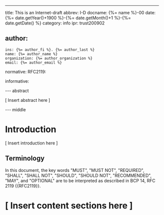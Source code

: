 ---
title: This is an Internet-draft
abbrev: I-D
docname: {%= name %}-00
date: {%= date.getYear()+1900 %}-{%= date.getMonth()+1 %}-{%= date.getDate() %}
category: info
ipr: trust200902

author:
 -
    ins: {%= author_fi %}. {%= author_last %}
    name: {%= author_name %}
    organization: {%= author_organization %}
    email: {%= author_email %}

normative:
  RFC2119:

informative:

--- abstract

[ Insert abstract here ]

--- middle

# Introduction

[ Insert introduction here ]

## Terminology

In this document, the key words "MUST", "MUST NOT", "REQUIRED",
"SHALL", "SHALL NOT", "SHOULD", "SHOULD NOT", "RECOMMENDED", "MAY",
and "OPTIONAL" are to be interpreted as described in BCP 14, RFC 2119
{{RFC2119}}.

# [ Insert content sections here ]

